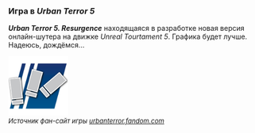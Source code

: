 <!--2023-12-23 14:30:11-->
### Игра в *Urban Terror 5* 
***Urban Terror 5. Resurgence*** находящаяся в разработке новая версия онлайн-шутера на движке *Unreal Tourtament 5*.
Графика будет лучше. Надеюсь, дождёмся...

<img src="./Urt-logo.png" alt="" width="120px">

<div style="font-size:small; color:">
<i>Источник фан-сайт игры <a href="https://urbanterror.fandom.com">urbanterror.fandom.com</a></i>
</div>